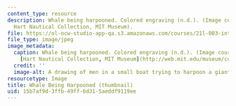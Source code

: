 ```yaml
---
content_type: resource
description: Whale being harpooned. Colored engraving (n.d.). (Image courtesy of the
  Hart Nautical Collection, MIT Museum).
file: https://ol-ocw-studio-app-qa.s3.amazonaws.com/courses/21l-003-introduction-to-fiction-fall-2003/15b7af9d3ffb49ff6d315aeddf9119ee_21l-003f03-th.jpg
file_type: image/jpeg
image_metadata:
  caption: Whale being harpooned. Colored engraving (n.d.). (Image courtesy of the
    [Hart Nautical Collection, MIT Museum](http://web.mit.edu/museum/collections/nautical.html)).
  credit: ''
  image-alt: A drawing of men in a small boat trying to harpoon a giant whale.
resourcetype: Image
title: Whale Being Harpooned (thumbnail)
uid: 15b7af9d-3ffb-49ff-6d31-5aeddf9119ee
---
```

